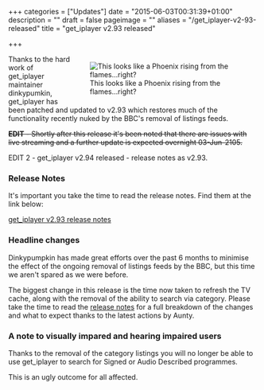 +++
categories = ["Updates"]
date = "2015-06-03T00:31:39+01:00"
description = ""
draft = false
pageimage = ""
aliases = "/get_iplayer-v2-93-released"
title = "get_iplayer v2.93 released"

+++

<figure style="float:right;width:300px;"><img src="/img/2015/06/phoenix.png" alt="This looks like a Phoenix rising from the flames...right?"  /><figcaption>This looks like a Phoenix rising from the flames...right?</figcaption></figure>

Thanks to the hard work of get_iplayer maintainer dinkypumkin, get_iplayer has been patched and updated to v2.93 which restores much of the functionality recently nuked by the BBC's removal of listings feeds.

<del>**EDIT** - Shortly after this release it's been noted that there are issues with live streaming and a further update is expected overnight 03-Jun-2105.</del>

EDIT 2 - get_iplayer v2.94 released - release notes as v2.93.

### Release Notes

It's important you take the time to read the release notes. Find them at the link below:

[get_iplayer v2.93 release notes](https://github.com/get-iplayer/get_iplayer/wiki/release293)

### Headline changes

Dinkypumpkin has made great efforts over the past 6 months to minimise the effect of the ongoing removal of listings feeds by the BBC, but this time we aren't spared as we were before.

The biggest change in this release is the time now taken to refresh the TV cache, along with the removal of the ability to search via category. Please take the time to read the [release notes](https://github.com/get-iplayer/get_iplayer/wiki/release293) for a full breakdown of the changes and what to expect thanks to the latest actions by Aunty.

### A note to visually impared and hearing impaired users

Thanks to the removal of the category listings you will no longer be able to use get_iplayer to search for Signed or Audio Described programmes.

This is an ugly outcome for all affected.
<!--more-->
